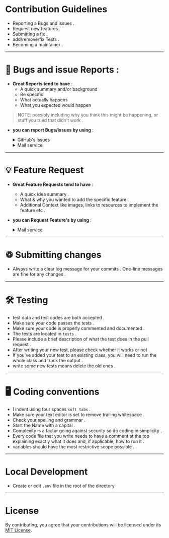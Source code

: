 # Contribution Guidelines #
- Reporting a Bugs and issues .
- Request new features .
- Submitting a fix .
- add/remove/fix Tests .
- Becoming a maintainer .

- - - -

# 🐛 Bugs and issue Reports : #

- __Great Reports tend to have__ :
     - A quick summary and/or background
     - Be specific!
     - What actually happens
     - What you expected would happen
> NOTE: possibly including why you think this might be happening, or stuff you tried that didn't work .

- __you can report Bugs/issues by using__ :

    <details>

    <summary>  GitHub's issues  </summary>

    - I use `GitHub issues` to track public Bugs/issues. on `https://github.com/khashayarghajar/repository/issues` .

    - Report an bugs/issues by `opening a new issue` on `https://github.com/khashayarghajar/repository/issues/new/choose` .

    > NOTE: only report an issue/bug if it hasn't opened yet .

    </details>

    <details>

    <summary>  Mail service  </summary>

    - contact me at `SOON` 

    - add repository as subject

    ```text
               hi i'm username
               os / version : include your operating system type and version number .
               title : Bugs/issues title .
               description : describe the Bugs/issues .
               url : attach source file url, if possible .
               attachment : attach source file or snapshot, if possible .
     ```

    </details>

- - - -

# 💡 Feature Request #

- __Great Feature Requests tend to have__ :
     - A quick idea summary .
     - What & why you wanted to add the specific feature .
     - Additional Context like images, links to resources to implement the feature etc .


- __you can Request Feature's by using__ :
     
     <details>
     
     <summary>  Mail service  </summary>

    - contact me at `SOON` 

    - add repository as subject

    ```text
               hi i'm username
               title : Feature title
               description : describe the idea
               attachment : Additional Context .
     ```

    </details>

- - - -

# ♽ Submitting changes #
- Always write a clear log message for your commits . One-line messages are fine for any changes .

- - - -

# 🛠 Testing #
- test data and test codes are both accepted .
- Make sure your code passes the tests .
- Make sure your code is properly commented and documented .
- The tests are located in `tests` .
- Please include a brief description of what the test does in the pull request .
- After writing your new test, please check whether it works or not .
- If you've added your test to an existing class, you will need to run the whole class and track the output .
- write some new tests means delete the old ones .

- - - -

# 🖥 Coding conventions #
- I indent using four spaces `soft tabs` .
- Make sure your text editor is set to remove trailing whitespace .
- Check your spelling and grammar .
- Start the Name with a capital .
- Complexity is a factor going against security so do coding in simplicity .
- Every code file that you write needs to have a comment at the top explaining exactly what it does and, if applicable, how to run it .
- variables should have the most restrictive scope possible .

- - - -

# Local Development #
- Create or edit `.env` file in the root of the directory

- - - -

# License #

By contributing, you agree that your contributions will be licensed under its [MIT License](./LICENSE.md).
